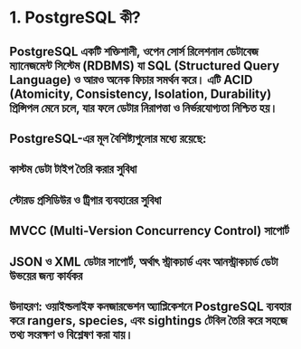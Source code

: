 # 1. PostgreSQL কী?
## PostgreSQL একটি শক্তিশালী, ওপেন সোর্স রিলেশনাল ডেটাবেজ ম্যানেজমেন্ট সিস্টেম (RDBMS) যা SQL (Structured Query Language) ও আরও অনেক ফিচার সমর্থন করে। এটি ACID (Atomicity, Consistency, Isolation, Durability) প্রিন্সিপল মেনে চলে, যার ফলে ডেটার নিরাপত্তা ও নির্ভরযোগ্যতা নিশ্চিত হয়।

## PostgreSQL-এর মূল বৈশিষ্ট্যগুলোর মধ্যে রয়েছে:

## কাস্টম ডেটা টাইপ তৈরি করার সুবিধা

## স্টোরড প্রসিডিউর ও ট্রিগার ব্যবহারের সুবিধা

## MVCC (Multi-Version Concurrency Control) সাপোর্ট

## JSON ও XML ডেটার সাপোর্ট, অর্থাৎ স্ট্রাকচার্ড এবং আনস্ট্রাকচার্ড ডেটা উভয়ের জন্য কার্যকর

## উদাহরণ: ওয়াইল্ডলাইফ কনজারভেশন অ্যাপ্লিকেশনে PostgreSQL ব্যবহার করে rangers, species, এবং sightings টেবিল তৈরি করে সহজে তথ্য সংরক্ষণ ও বিশ্লেষণ করা যায়।